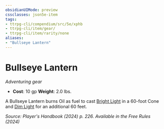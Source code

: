 ```yaml
---
obsidianUIMode: preview
cssclasses: json5e-item
tags:
- ttrpg-cli/compendium/src/5e/xphb
- ttrpg-cli/item/gear/
- ttrpg-cli/item/rarity/none
aliases: 
- "Bullseye Lantern"
---
```

# Bullseye Lantern
*Adventuring gear*  


- **Cost**: 10 gp
**Weight**: 2.0 lbs.

A Bullseye Lantern burns Oil as fuel to cast [Bright Light](3-Compendium/rules/variant-rules/bright-light-xphb.md) in a 60-foot Cone and [Dim Light](3-Compendium/rules/variant-rules/dim-light-xphb.md) for an additional 60 feet.

*Source: Player's Handbook (2024) p. 226. Available in the Free Rules (2024)*